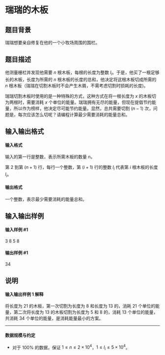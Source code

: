 
# 瑞瑞的木板
## 题目背景
瑞瑞想要亲自修复在他的一个小牧场周围的围栏。
## 题目描述
他测量栅栏并发现他需要 $n$ 根木板，每根的长度为整数 $l_i$。于是，他买了一根足够长的木板，长度为所需的 $n$ 根木板的长度的总和，他决定将这根木板切成所需的 $n$ 根木板（瑞瑞在切割木板时不会产生木屑，不需考虑切割时损耗的长度)。

瑞瑞切割木板时使用的是一种特殊的方式，这种方式在将一根长度为 $x$ 的木板切为两根时，需要消耗 $x$ 个单位的能量。瑞瑞拥有无尽的能量，但现在提倡节约能量，所以作为榜样，他决定尽可能节约能量。显然，总共需要切割 $(n-1)$ 次，问题是，每次应该怎么切呢？请编程计算最少需要消耗的能量总和。
## 输入输出格式
#### 输入格式

输入的第一行是整数，表示所需木板的数量 $n$。

第 $2$ 到第 $(n + 1)$ 行，每行一个整数，第 $(i + 1)$ 行的整数 $l_i$ 代表第  $i$ 根木板的长度 $l_i$。
#### 输出格式

一个整数，表示最少需要消耗的能量总和。
## 输入输出样例
#### 输入样例 #1
3
8
5
8

#### 输出样例 #1
34

## 说明
#### 输入输出样例 1 解释

将长度为 $21$ 的木板，第一次切割为长度为 $8$ 和长度为 $13$ 的，消耗 $21$ 个单位的能量，第二次将长度为 $13$ 的木板切割为长度为 $5$ 和 $8$ 的，消耗 $13$ 个单位的能量，共消耗 $34$ 个单位的能量，是消耗能量最小的方案。

----

#### 数据规模与约定

- 对于 $100\%$ 的数据，保证 $1\le n \le 2 \times 10^4$，$1 \leq l_i \leq 5 \times 10^4$。
